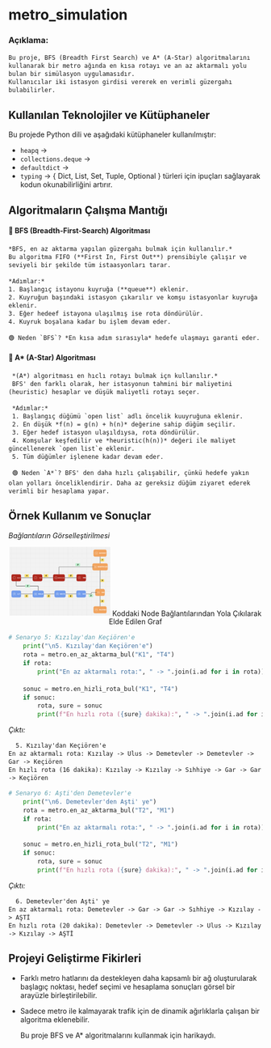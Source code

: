 # metro_simulation

### Açıklama:
    Bu proje, BFS (Breadth First Search) ve A* (A-Star) algoritmalarını kullanarak bir metro ağında en kısa rotayı ve an az aktarmalı yolu bulan bir simülasyon uygulamasıdır.
    Kullanıcılar iki istasyon girdisi vererek en verimli güzergahı bulabilirler.

## Kullanılan Teknolojiler ve Kütüphaneler

Bu projede Python dili ve aşağıdaki kütüphaneler kullanılmıştır:

  * `heapq` -> 
  * `collections.deque` -> 
  * `defaultdict` -> 
  * `typing` -> { Dict, List, Set, Tuple, Optional } türleri için ipuçları sağlayarak kodun okunabilirliğini artırır.


## Algoritmaların Çalışma Mantığı 


#### 🔶 BFS (Breadth-First-Search) Algoritması
    *BFS, en az aktarma yapılan güzergahı bulmak için kullanılır.*
    Bu algoritma FIFO (**First In, First Out**) prensibiyle çalışır ve seviyeli bir şekilde tüm istaasyonları tarar.

    *Adımlar:*
    1. Başlangıç istayonu kuyruğa (**queue**) eklenir.
    2. Kuyruğun başındaki istasyon çıkarılır ve komşu istasyonlar kuyruğa eklenir.
    3. Eğer hedeef istayona ulaşılmış ise rota döndürülür.
    4. Kuyruk boşalana kadar bu işlem devam eder.
    
    🟢 Neden `BFS`? *En kısa adım sırasıyla* hedefe ulaşmayı garanti eder.


#### 🔶 A* (A-Star) Algoritması
     *(A*) algoritması en hıclı rotayı bulmak içn kullanılır.*
     BFS' den farklı olarak, her istasyonun tahmini bir maliyetini (heuristic) hesaplar ve düşük maliyetli rotayı seçer.

     *Adımlar:*
     1. Başlangıç düğümü `open list` adlı öncelik kuuyruğuna eklenir.
     2. En düşük *f(n) = g(n) + h(n)* değerine sahip düğüm seçilir.
     3. Eğer hedef istasyon ulaşıldıysa, rota döndürülür.
     4. Komşular keşfedilir ve *heuristic(h(n))* değeri ile maliyet güncellenerek `open list`e eklenir.
     5. Tüm düğümler işlenene kadar devam eder.

     🟢 Neden `A*`? BFS' den daha hızlı çalışabilir, çünkü hedefe yakın olan yolları önceliklendirir. Daha az gereksiz düğüm ziyaret ederek verimli bir hesaplama yapar.


## Örnek Kullanım ve Sonuçlar


*Bağlantıların Görselleştirilmesi*

<p align="center">
  <img src="assets/metro_sim_graph.png" width="200">
  Koddaki Node Bağlantılarından Yola Çıkılarak Elde Edilen Graf
</p>



```python
# Senaryo 5: Kızılay'dan Keçiören'e
    print("\n5. Kızılay'dan Keçiören'e")
    rota = metro.en_az_aktarma_bul("K1", "T4")
    if rota:
        print("En az aktarmalı rota:", " -> ".join(i.ad for i in rota))
    
    sonuc = metro.en_hizli_rota_bul("K1", "T4")
    if sonuc:
        rota, sure = sonuc
        print(f"En hızlı rota ({sure} dakika):", " -> ".join(i.ad for i in rota))
```

*Çıktı:*
```
  5. Kızılay'dan Keçiören'e
En az aktarmalı rota: Kızılay -> Ulus -> Demetevler -> Demetevler -> Gar -> Keçiören
En hızlı rota (16 dakika): Kızılay -> Kızılay -> Sıhhiye -> Gar -> Gar -> Keçiören
```

```python
# Senaryo 6: Aşti'den Demetevler'e
    print("\n6. Demetevler'den Aşti' ye")
    rota = metro.en_az_aktarma_bul("T2", "M1")
    if rota:
        print("En az aktarmalı rota:", " -> ".join(i.ad for i in rota))
    
    sonuc = metro.en_hizli_rota_bul("T2", "M1")
    if sonuc:
        rota, sure = sonuc
        print(f"En hızlı rota ({sure} dakika):", " -> ".join(i.ad for i in rota)) 
```

*Çıktı:*
```
  6. Demetevler'den Aşti' ye
En az aktarmalı rota: Demetevler -> Gar -> Gar -> Sıhhiye -> Kızılay -> AŞTİ
En hızlı rota (20 dakika): Demetevler -> Demetevler -> Ulus -> Kızılay -> Kızılay -> AŞTİ
```


## Projeyi Geliştirme Fikirleri

* Farklı metro hatlarını da destekleyen daha kapsamlı bir ağ oluşturularak başlagıç noktası, hedef seçimi ve hesaplama sonuçları görsel bir arayüzle birleştirilebilir.

* Sadece metro ile kalmayarak trafik için de dinamik ağırlıklarla çalışan bir algoritma eklenebilir.


  Bu proje BFS ve A* algoritmalarını kullanmak için harikaydı.